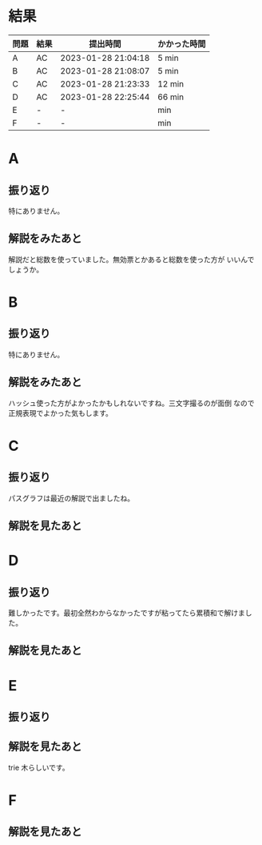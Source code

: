 # 結果

| 問題 | 結果 | 提出時間            | かかった時間 |
|------|------|---------------------|--------------|
| A    | AC   | 2023-01-28 21:04:18 | 5 min        |
| B    | AC   | 2023-01-28 21:08:07 | 5 min        |
| C    | AC   | 2023-01-28 21:23:33 | 12 min       |
| D    | AC   | 2023-01-28 22:25:44 | 66 min       |
| E    | -    | -                   |     min      |
| F    | -    | -                   |     min      |

# A

## 振り返り

特にありません。

## 解説をみたあと

解説だと総数を使っていました。無効票とかあると総数を使った方が
いいんでしょうか。

# B

## 振り返り

特にありません。

## 解説をみたあと

ハッシュ使った方がよかったかもしれないですね。三文字撮るのが面倒
なので正規表現でよかった気もします。

# C

## 振り返り

パスグラフは最近の解説で出ましたね。

## 解説を見たあと

# D

## 振り返り

難しかったです。最初全然わからなかったですが粘ってたら累積和で解けました。

## 解説を見たあと

# E

## 振り返り

## 解説を見たあと

trie 木らしいです。

# F

## 解説を見たあと
